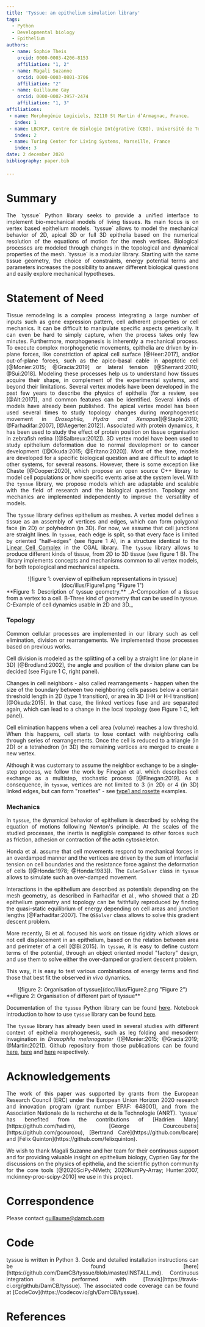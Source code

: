 ```yaml
---
title: 'Tyssue: an epithelium simulation library'
tags:
  - Python
  - Developmental biology
  - Epithelium
authors:
  - name: Sophie Theis
    orcid: 0000-0003-4206-8153
    affiliation: "1, 2"
  - name: Magali Suzanne
    orcid: 0000-0003-0801-3706
    affiliation: "2"
  - name: Guillaume Gay
    orcid: 0000-0002-3957-2474
    affiliation: "1, 3"
affiliations:
 - name: Morphogénie Logiciels, 32110 St Martin d’Armagnac, France.
   index: 1
 - name: LBCMCP, Centre de Biologie Intégrative (CBI), Université de Toulouse, CNRS, UPS, Toulouse 31062, France.
   index: 2
 - name: Turing Center for Living Systems, Marseille, France
   index: 3
date: 2 december 2020
bibliography: paper.bib

---
```

# Summary
<div align="justify">
The `tyssue` Python library seeks to provide a unified interface to implement bio-mechanical models of living tissues. Its main focus is on vertex based epithelium models. `tyssue` allows to model the mechanical behavior of 2D, apical 3D or full 3D epithelia based on the numerical resolution of the equations of motion for the mesh vertices. Biological processes are modeled through changes in the topological and dynamical properties of the mesh. `tyssue` is a modular library. Starting with the same tissue geometry, the choice of constraints, energy potential terms and parameters increases the possibility to answer different biological questions and easily explore mechanical hypotheses.
</div>

# Statement of Need
<div align="justify">

Tissue remodeling is a complex process integrating a large number of inputs such as gene expression pattern, cell adherent properties or cell mechanics. It can be difficult to manipulate specific aspects genetically. It can even be hard to simply capture, when the process takes only few minutes. Furthermore, morphogenesis is inherently a mechanical process. To execute complex morphogenetic movements, epithelia are driven by in-plane forces, like constriction of apical cell surface [@Heer:2017], and/or out-of-plane forces, such as the apico-basal cable in apoptotic cell [@Monier:2015; @Gracia:2019] or lateral tension [@Sherrard:2010; @Sui:2018]. Modeling these processes help us to understand how tissues acquire their shape, in complement of the experimental systems, and beyond their limitations. Several vertex models have been developed in the past few years to describe the physics of epithelia (for a review, see [@Alt:2017]), and common features can be identified. Several kinds of models have already been published. The apical vertex model has been used several times to study topology changes during morphogenetic movement in _Drosophila, Hydra and Xenopus_([@Staple:2010; @Farhadifar:2007], [@Aegerter:2012]). Associated with protein dynamics, it has been used to study the effect of protein position on tissue organisation in zebrafish retina ([@Salbreux:2012]). 3D vertex model have been used to study epithelium deformation due to normal development or to cancer development ([@Okuda:2015; @Eritano:2020]). Most of the time, models are developed for a specific biological question and are difficult to adapt to other systems, for several reasons. However, there is some exception like Chaste [@Cooper:2020], which propose an open source C++ library to model cell populations or how specific events arise at the system level. With the `tyssue` library, we propose models which are adaptable and scalable with the field of research and the biological question. Topology and mechanics are implemented independently to improve the versatility of models.

The `tyssue` library defines epithelium as meshes. A vertex model defines a tissue as an assembly of vertices and edges, which can form polygonal face (in 2D) or polyhedron (in 3D). For now, we assume that cell junctions are straight lines. In `tyssue`, each edge is split, so that every face is limited by oriented "half-edges" (see figure 1 A), in a structure identical to the [Linear Cell Complex](https://doc.cgal.org/latest/Linear_cell_complex/index.html) in the CGAL library. The `tyssue` library  allows to produce different kinds of tissue, from 2D to 3D tissue (see figure 1 B). The library implements concepts and mechanisms common to all vertex models, for both topological and mechanical aspects. 


<center>
![figure 1: overview of epithelium representations in tyssue](doc/illus/Figure1.png  "Figure 1")
</center>
**Figure 1: Description of tyssue geometry.** _A-Composition of a tissue from a vertex to a cell. B-Three kind of geometry that can be used in tyssue. C-Example of cell dynamics usable in 2D and 3D._

### Topology

Common cellular processes are implemented in our library such as cell elimination, division or rearrangements. We implemented those processes based on previous works.

Cell division is modeled as the splitting of a cell by a straight line (or plane in 3D) [@Brodland:2002], the angle and position of the division plane can be decided (see Figure 1 C, right panel).

Changes in cell neighbors - also called rearrangements - happen when the size of the boundary between two neighboring cells passes below a certain threshold length in 2D (type 1 transition), or area in 3D (I-H or H-I transition)  [@Okuda:2015]. In that case, the linked vertices fuse and are separated again, which can lead to a change in the local topology  (see Figure 1 C, left panel).

Cell elimination happens when a cell area (volume) reaches a low threshold. When this happens, cell starts to lose contact with neighboring cells through series of rearrangements. Once the cell is reduced to a triangle (in 2D) or a tetrahedron (in 3D) the remaining vertices are merged to create a new vertex.

Although it was customary to assume the neighbor exchange to be a single-step process, we follow the work by Finegan et al. which describes cell exchange as a multistep, stochastic process [@Finegan:2019]. As a consequence, in `tyssue`, vertices are not limited to 3 (in 2D) or 4 (in 3D) linked edges, but can form "rosettes" - see [type1 and rosette](https://github.com/DamCB/tyssue-demo/blob/master/05-Rearangments.ipynb) examples.


### Mechanics

In `tyssue`, the dynamical behavior of epithelium is described by solving the equation of motions following Newton's principle. At the scales of the studied processes, the inertia is negligible compared to other forces such as friction, adhesion or contraction of the actin cytoskeleton.

Honda et al. assume that cell movements respond to mechanical forces in an overdamped manner and the vertices are driven by the sum of interfacial tension on cell boundaries and the resistance force against the deformation of cells ([@Honda:1978; @Honda:1983]). The `EulerSolver` class in `tyssue` allows to simulate such an over-damped movement.

Interactions in the epithelium are described as potentials depending on the mesh geometry, as described in Farhadifar et al., who showed that a 2D epithelium geometry and topology can be faithfully reproduced by finding the quasi-static equilibrium of energy depending on cell areas and junction lengths [@Farhadifar:2007]. The `QSSolver` class allows to solve this gradient descent problem.

More recently, Bi et al. focused his work on tissue rigidity which allows or not cell displacement in an epithelium, based on the relation between area and perimeter of a cell [@Bi:2015]. In `tyssue`, it is easy to define custom terms of the potential, through an object oriented model "factory" design, and use them to solve either the over-damped or gradient descent problem.

This way, it is easy to test various combinations of energy terms and find those that best fit the observed _in vivo_ dynamics.

<center>
![figure 2: Organisation of tyssue](doc/illus/Figure2.png  "Figure 2")
</center>
**Figure 2: Organisation of different part of tyssue**


Documentation of the `tyssue` Python library can be found [here](http://tyssue.io/). Notebook introduction to how to use `tyssue` library can be found [here](https://github.com/DamCB/tyssue-demo).

The `tyssue` library has already been used in several studies with different context of epithelia morphogenesis, such as leg folding and mesoderm invagination in *Drosophila melanogaster* ([@Monier:2015; @Gracia:2019; @Martin:2021]). Github repository from those publications can be found [here](https://github.com/glyg/leg-joint), [here](https://github.com/suzannelab/invagination) and [here](https://github.com/suzannelab/polarity) respectively.

</div>

# Acknowledgements
<div align="justify">
The work of this paper was supported by grants from the European Research Council (ERC) under the European Union Horizon 2020 research and innovation program (grant number EPAF: 648001), and from the Association Nationale de la recherche et de la Technologie (ANRT). `tyssue` has benefited from the contributions of [Hadrien Mary](https://github.com/hadim), [George Courcoubetis](https://github.com/gcourcou), [Bertrand Caré](https://github.com/bcare) and [Félix Quinton](https://github.com/felixquinton).

We wish to thank Magali Suzanne and her team for their continuous support and for providing valuable insight on epithelium biology, Cyprien Gay for the discussions on the physics of epithelia, and the scientific python community for the core tools [@2020SciPy-NMeth; 2020NumPy-Array; Hunter:2007, mckinney-proc-scipy-2010] we use in this project.
</div>

# Correspondence
Please contact guillaume@damcb.com

# Code
<div align="justify">
tyssue is written in Python 3. Code and detailed installation instructions can be found [here](https://github.com/DamCB/tyssue/blob/master/INSTALL.md). Continuous integration is performed with [Travis](https://travis-ci.org/github/DamCB/tyssue). The associated code coverage can be found at [CodeCov](https://codecov.io/gh/DamCB/tyssue).
</div>

# References
